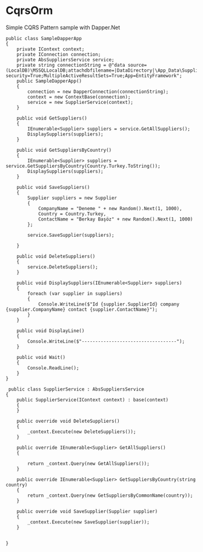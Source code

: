 # CqrsOrm
Simple CQRS Pattern sample with Dapper.Net

	public class SampleDapperApp
	{
		private IContext context;
		private IConnection connection;
		private AbsSuppliersService service;
		private string connectionString = @"data source=(LocalDB)\MSSQLLocalDB;attachdbfilename=|DataDirectory|\App_Data\Suppliers.mdf;integrated security=True;MultipleActiveResultSets=True;App=EntityFramework";
		public SampleDapperApp()
		{
			connection = new DapperConnection(connectionString);
			context = new ContextBase(connection);
			service = new SupplierService(context);
		}

		public void GetSuppliers()
		{
			IEnumerable<Supplier> suppliers = service.GetAllSuppliers();
			DisplaySuppliers(suppliers);
		}

		public void GetSuppliersByCountry()
		{
			IEnumerable<Supplier> suppliers = service.GetSuppliersByCountry(Country.Turkey.ToString());
			DisplaySuppliers(suppliers);
		}

		public void SaveSuppliers()
		{
			Supplier suppliers = new Supplier
			{
				CompanyName = "Deneme " + new Random().Next(1, 1000),
				Country = Country.Turkey,
				ContactName = "Berkay Başöz" + new Random().Next(1, 1000)
			};

			service.SaveSupplier(suppliers);

		}

		public void DeleteSuppliers()
		{
			service.DeleteSuppliers();
		}

		public void DisplaySuppliers(IEnumerable<Supplier> suppliers)
		{
			foreach (var supplier in suppliers)
			{
				Console.WriteLine($"Id {supplier.SupplierId} company {supplier.CompanyName} contact {supplier.ContactName}");
			}
		}

		public void DisplayLine()
		{
			Console.WriteLine($"-----------------------------------");
		}

		public void Wait()
		{
			Console.ReadLine();
		}
	}
  
	 public class SupplierService : AbsSuppliersService
    {
        public SupplierService(IContext context) : base(context)
        {
        }

        public override void DeleteSuppliers()
        {
            _context.Execute(new DeleteSuppliers());
        }

        public override IEnumerable<Supplier> GetAllSuppliers()
        {

            return _context.Query(new GetAllSuppliers());
        }

        public override IEnumerable<Supplier> GetSuppliersByCountry(string country)
        {
            return _context.Query(new GetSuppliersByCommonName(country));
        }

        public override void SaveSupplier(Supplier supplier)
        {
            _context.Execute(new SaveSupplier(supplier));
        }


    }